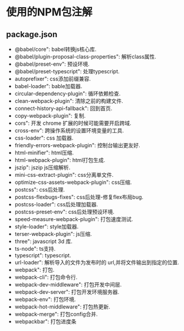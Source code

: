 # 使用的NPM包注解

## package.json
- @babel/core": babel转换js核心库.
- @babel/plugin-proposal-class-properties": 解析class属性.
- @babel/preset-env": 预设环境.
- @babel/preset-typescript": 处理typescript.
- autoprefixer": css添加前缀兼容.
- babel-loader": bable加载器.
- circular-dependency-plugin": 循环依赖检查.
- clean-webpack-plugin": 清除之前的构建文件.
- connect-history-api-fallback": 回到首页.
- copy-webpack-plugin": 复制.
- cors": 开发 chrome 扩展的时候可能需要开启跨域.
- cross-env": 跨操作系统的设置环境变量的工具.
- css-loader": css 加载器.
- friendly-errors-webpack-plugin": 控制台输出更友好.
- html-minifier": html压缩.
- html-webpack-plugin": html打包生成.
- jszip": jszip js压缩解析.
- mini-css-extract-plugin": css分离单文件.
- optimize-css-assets-webpack-plugin": css压缩.
- postcss": css后处理.
- postcss-flexbugs-fixes": css后处理-修复flex布局bug.
- postcss-loader": css后处理加载器.
- postcss-preset-env": css后处理预设环境.
- speed-measure-webpack-plugin": 打包速度测试.
- style-loader": style加载器.
- terser-webpack-plugin": js压缩.
- three": javascript 3d 库.
- ts-node": ts支持.
- typescript": typescript.
- url-loader": 解析导入的文件为发布时的 url,并将文件输出到指定的位置.
- webpack": 打包.
- webpack-cli": 打包命令行.
- webpack-dev-middleware": 打包开发中间层.
- webpack-dev-server": 打包开发环境服务器.
- webpack-env": 打包环境.
- webpack-hot-middleware": 打包热更新.
- webpack-merge": 打包config合并.
- webpackbar": 打包进度条
